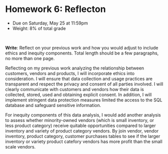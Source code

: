 # Homework 6: Reflecton

- Due on Saturday, May 25 at 11:59pm
- Weight: 8% of total grade

<br>

**Write**: Reflect on your previous work and how you would adjust to include ethics and inequity components. Total length should be a few paragraphs, no more than one page.


Reflecting on my previous work analyzing the relationship between customers, vendors and products, I will incorporate ethics into consideration. I will ensure that data collection and usage practices are transparent and respect the privacy and consent of all parties involved. I will clearly communicate with customers and vendors how their data is collected, stored, used and obtaining explicit consent. In addition, I will implement stringent data protection measures limited the access to the SQL database and safeguard sensitive information.

For inequity components of this data analysis, I would add another analysis to assess whether minority-owned vendors (which is small inventory, or less product category) receive quitable opportunities compared to larger inventory and variety of product category vendors. By join vendor, vendor inventory, product category, customer purchases tables to see if the larger inventory or variety product catefory vendors has more profit than the small scale vendors.


